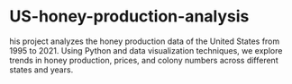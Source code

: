 # US-honey-production-analysis
his project analyzes the honey production data of the United States from 1995 to 2021. Using Python and data visualization techniques, we explore trends in honey production, prices, and colony numbers across different states and years.
